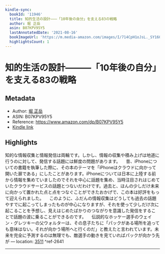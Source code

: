 ```yaml
---
kindle-sync:
  bookId: '11946'
  title: 知的生活の設計―――「10年後の自分」を支える83の戦略
  author: 堀 正岳
  asin: B07KPV95Y5
  lastAnnotatedDate: '2021-08-16'
  bookImageUrl: 'https://m.media-amazon.com/images/I/714CpH1oJsL._SY160.jpg'
  highlightsCount: 1
---
```

# 知的生活の設計―――「10年後の自分」を支える83の戦略
## Metadata
* Author: [堀 正岳](https://www.amazon.comundefined)
* ASIN: B07KPV95Y5
* Reference: https://www.amazon.com/dp/B07KPV95Y5
* [Kindle link](kindle://book?action=open&asin=B07KPV95Y5)

## Highlights
知的な情報収集と情報発信は両輪です。しかし、情報の収集や積み上げは地道に行うのに対して、発信する話題には鮮度の問題があります。 　昔、iPhoneについての書籍を執筆した際に、その本のテーマを「iPhoneはクラウドに向かって開いた扉である」にしたことがあります。iPhoneについては日本に上陸する前から情報を集めていましたのでそれを中心に話題を集め、当時注目されはじめていたクラウドサービスの話題とつないだわけです。過去と、ほんの少しだけ未来に向かって置かれた点と点をつなぐことができたおかげで、この本は好評をもって迎えられました。 　このように、ふだんの情報収集はどうしても過去の話題やすでに起こってしまったものが中心になりますが、それを使って少しだけ次に起こることを予想し、見えはじめたばかりのつながりを意識した発信をすることで話題の波に乗ることができるのです。 　伝説的なホッケー選手のウェイン・グレツキーの父ウォルターは、その息子たちに「パックがある場所を追っても意味はない。それが向かう場所へと行くのだ」と教えたと言われています。未来を完全に予測するのは無理でも、敵選手の動きを見ていればパックが向かう先が — location: [3511](kindle://book?action=open&asin=B07KPV95Y5&location=3511) ^ref-2641

---

